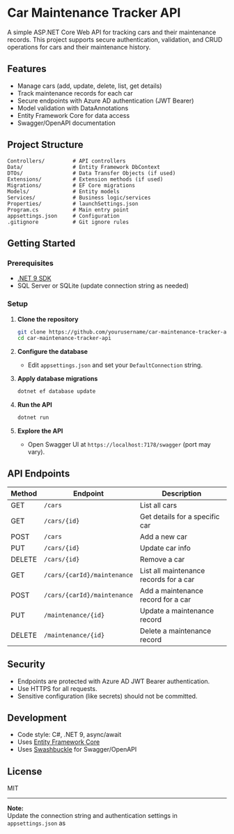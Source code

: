 # Car Maintenance Tracker API

A simple ASP.NET Core Web API for tracking cars and their maintenance records. This project supports secure authentication, validation, and CRUD operations for cars and their maintenance history.

## Features

- Manage cars (add, update, delete, list, get details)
- Track maintenance records for each car
- Secure endpoints with Azure AD authentication (JWT Bearer)
- Model validation with DataAnnotations
- Entity Framework Core for data access
- Swagger/OpenAPI documentation

## Project Structure

```
Controllers/         # API controllers
Data/                # Entity Framework DbContext
DTOs/                # Data Transfer Objects (if used)
Extensions/          # Extension methods (if used)
Migrations/          # EF Core migrations
Models/              # Entity models
Services/            # Business logic/services
Properties/          # launchSettings.json
Program.cs           # Main entry point
appsettings.json     # Configuration
.gitignore           # Git ignore rules
```

## Getting Started

### Prerequisites

- [.NET 9 SDK](https://dotnet.microsoft.com/download)
- SQL Server or SQLite (update connection string as needed)

### Setup

1. **Clone the repository**
   ```sh
   git clone https://github.com/yourusername/car-maintenance-tracker-api.git
   cd car-maintenance-tracker-api
   ```

2. **Configure the database**
   - Edit `appsettings.json` and set your `DefaultConnection` string.

3. **Apply database migrations**
   ```sh
   dotnet ef database update
   ```

4. **Run the API**
   ```sh
   dotnet run
   ```

5. **Explore the API**
   - Open Swagger UI at `https://localhost:7178/swagger` (port may vary).

## API Endpoints

| Method | Endpoint                    | Description                            |
| ------ | --------------------------- | -------------------------------------- |
| GET    | `/cars`                     | List all cars                          |
| GET    | `/cars/{id}`                | Get details for a specific car         |
| POST   | `/cars`                     | Add a new car                          |
| PUT    | `/cars/{id}`                | Update car info                        |
| DELETE | `/cars/{id}`                | Remove a car                           |
| GET    | `/cars/{carId}/maintenance` | List all maintenance records for a car |
| POST   | `/cars/{carId}/maintenance` | Add a maintenance record for a car     |
| PUT    | `/maintenance/{id}`         | Update a maintenance record            |
| DELETE | `/maintenance/{id}`         | Delete a maintenance record            |

## Security

- Endpoints are protected with Azure AD JWT Bearer authentication.
- Use HTTPS for all requests.
- Sensitive configuration (like secrets) should not be committed.

## Development

- Code style: C#, .NET 9, async/await
- Uses [Entity Framework Core](https://docs.microsoft.com/en-us/ef/core/)
- Uses [Swashbuckle](https://github.com/domaindrivendev/Swashbuckle.AspNetCore) for Swagger/OpenAPI

## License

MIT

---

**Note:**  
Update the connection string and authentication settings in `appsettings.json` as